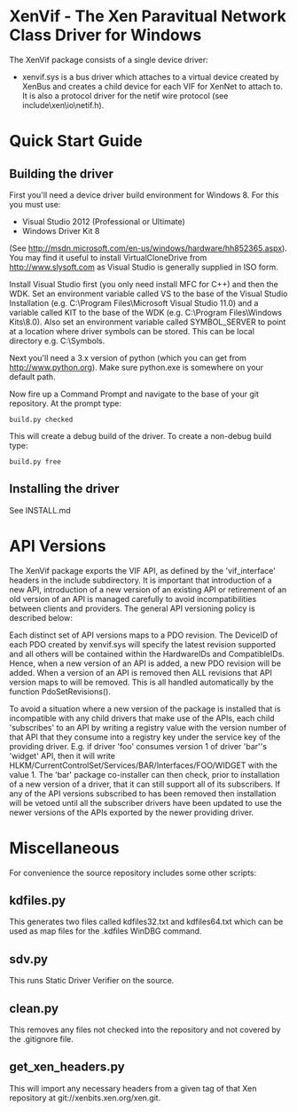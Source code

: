 XenVif - The Xen Paravitual Network Class Driver for Windows
============================================================

The XenVif package consists of a single device driver:

*    xenvif.sys is a bus driver which attaches to a virtual device created
     by XenBus and creates a child device for each VIF for XenNet to attach
     to.
     It is also a protocol driver for the netif wire protocol (see
     include\\xen\\io\\netif.h).

Quick Start Guide
=================

Building the driver
-------------------

First you'll need a device driver build environment for Windows 8. For this
you must use:

*   Visual Studio 2012 (Professional or Ultimate)
*   Windows Driver Kit 8

(See http://msdn.microsoft.com/en-us/windows/hardware/hh852365.aspx). You
may find it useful to install VirtualCloneDrive from http://www.slysoft.com
as Visual Studio is generally supplied in ISO form.

Install Visual Studio first (you only need install MFC for C++) and then
the WDK. Set an environment variable called VS to the base of the Visual
Studio Installation (e.g. C:\Program Files\Microsoft Visual Studio 11.0) and
a variable called KIT to the base of the WDK
(e.g. C:\Program Files\Windows Kits\8.0). Also set an environment variable
called SYMBOL\_SERVER to point at a location where driver symbols can be
stored. This can be local directory e.g. C:\Symbols.

Next you'll need a 3.x version of python (which you can get from
http://www.python.org). Make sure python.exe is somewhere on your default
path.

Now fire up a Command Prompt and navigate to the base of your git repository.
At the prompt type:

    build.py checked

This will create a debug build of the driver. To create a non-debug build
type:

    build.py free

Installing the driver
---------------------

See INSTALL.md

API Versions
============

The XenVif package exports the VIF API, as defined by the 'vif_interface'
headers in the include subdirectory. It is important that introduction of
a new API, introduction of a new version of an existing API or retirement
of an old version of an API is managed carefully to avoid incompatibilities
between clients and providers. The general API versioning policy is
described below:

Each distinct set of API versions maps to a PDO revision. The DeviceID of
each PDO created by xenvif.sys will specify the latest revision supported
and all others will be contained within the HardwareIDs and CompatibleIDs.
Hence, when a new version of an API is added, a new PDO revision will be
added. When a version of an API is removed then ALL revisions that API
version maps to will be removed. This is all handled automatically by the
function PdoSetRevisions().

To avoid a situation where a new version of the package is installed that
is incompatible with any child drivers that make use of the APIs, each
child 'subscribes' to an API by writing a registry value with the version
number of that API that they consume into a registry key under the service
key of the providing driver. E.g. if driver 'foo' consumes version 1 of
driver 'bar''s 'widget' API, then it will write
HLKM/CurrentControlSet/Services/BAR/Interfaces/FOO/WIDGET with the value 1.
The 'bar' package co-installer can then check, prior to installation of a
new version of a driver, that it can still support all of its subscribers.
If any of the API versions subscribed to has been removed then installation
will be vetoed until all the subscriber drivers have been updated to use
the newer versions of the APIs exported by the newer providing driver.

Miscellaneous
=============

For convenience the source repository includes some other scripts:

kdfiles.py
----------

This generates two files called kdfiles32.txt and kdfiles64.txt which can
be used as map files for the .kdfiles WinDBG command.

sdv.py
------

This runs Static Driver Verifier on the source.

clean.py
--------

This removes any files not checked into the repository and not covered by
the .gitignore file.

get_xen_headers.py
------------------

This will import any necessary headers from a given tag of that Xen
repository at git://xenbits.xen.org/xen.git.
